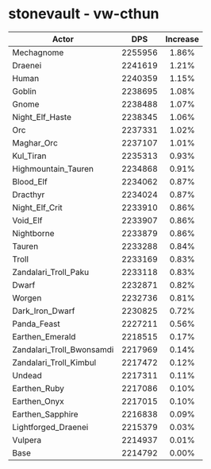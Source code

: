 # stonevault - vw-cthun
| Actor | DPS | Increase |
|---|:---:|:---:|
|Mechagnome|2255956|1.86%|
|Draenei|2241619|1.21%|
|Human|2240359|1.15%|
|Goblin|2238695|1.08%|
|Gnome|2238488|1.07%|
|Night_Elf_Haste|2238345|1.06%|
|Orc|2237331|1.02%|
|Maghar_Orc|2237107|1.01%|
|Kul_Tiran|2235313|0.93%|
|Highmountain_Tauren|2234868|0.91%|
|Blood_Elf|2234062|0.87%|
|Dracthyr|2234024|0.87%|
|Night_Elf_Crit|2233910|0.86%|
|Void_Elf|2233907|0.86%|
|Nightborne|2233879|0.86%|
|Tauren|2233288|0.84%|
|Troll|2233169|0.83%|
|Zandalari_Troll_Paku|2233118|0.83%|
|Dwarf|2232871|0.82%|
|Worgen|2232736|0.81%|
|Dark_Iron_Dwarf|2230825|0.72%|
|Panda_Feast|2227211|0.56%|
|Earthen_Emerald|2218515|0.17%|
|Zandalari_Troll_Bwonsamdi|2217969|0.14%|
|Zandalari_Troll_Kimbul|2217472|0.12%|
|Undead|2217311|0.11%|
|Earthen_Ruby|2217086|0.10%|
|Earthen_Onyx|2217015|0.10%|
|Earthen_Sapphire|2216838|0.09%|
|Lightforged_Draenei|2215379|0.03%|
|Vulpera|2214937|0.01%|
|Base|2214792|0.00%|
